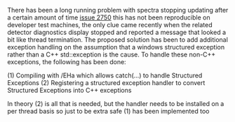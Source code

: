 There has been a long running problem with spectra stopping updating after a certain amount of time 
[issue 2750](https://github.com/ISISComputingGroup/IBEX/issues/2750) this has not been reproducible on developer test machines, the only clue came recently when the related detector diagnostics display stopped and reported a message that looked a bit like thread termination. The proposed solution has been to add additional exception handling on the assumption that a windows structured exception rather than a C++ std::exception is the cause. To handle these non-C++ exceptions, the following has been done:

(1) Compiling with /EHa which allows catch(...) to handle Structured Exceptions 
(2) Registering a structured exception handler to convert Structured Exceptions into C++ exceptions

In theory (2) is all that is needed, but the handler needs to be installed on a per thread basis so just to be extra safe (1) has been implemented too  